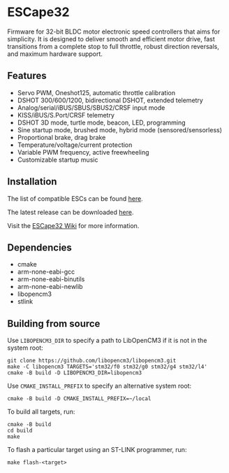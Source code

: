 ESCape32
========

Firmware for 32-bit BLDC motor electronic speed controllers that aims for simplicity. It is designed to deliver smooth and efficient motor drive, fast transitions from a complete stop to full throttle, robust direction reversals, and maximum hardware support.


Features
--------

+ Servo PWM, Oneshot125, automatic throttle calibration
+ DSHOT 300/600/1200, bidirectional DSHOT, extended telemetry
+ Analog/serial/iBUS/SBUS/SBUS2/CRSF input mode
+ KISS/iBUS/S.Port/CRSF telemetry
+ DSHOT 3D mode, turtle mode, beacon, LED, programming
+ Sine startup mode, brushed mode, hybrid mode (sensored/sensorless)
+ Proportional brake, drag brake
+ Temperature/voltage/current protection
+ Variable PWM frequency, active freewheeling
+ Customizable startup music


Installation
------------

The list of compatible ESCs can be found [here](https://github.com/neoxic/ESCape32/wiki/Targets).

The latest release can be downloaded [here](https://github.com/neoxic/ESCape32/releases).

Visit the [ESCape32 Wiki](https://github.com/neoxic/ESCape32/wiki) for more information.


Dependencies
------------

+ cmake
+ arm-none-eabi-gcc
+ arm-none-eabi-binutils
+ arm-none-eabi-newlib
+ libopencm3
+ stlink


Building from source
--------------------

Use `LIBOPENCM3_DIR` to specify a path to LibOpenCM3 if it is not in the system root:

```
git clone https://github.com/libopencm3/libopencm3.git
make -C libopencm3 TARGETS='stm32/f0 stm32/g0 stm32/g4 stm32/l4'
cmake -B build -D LIBOPENCM3_DIR=libopencm3
```

Use `CMAKE_INSTALL_PREFIX` to specify an alternative system root:

```
cmake -B build -D CMAKE_INSTALL_PREFIX=~/local
```

To build all targets, run:

```
cmake -B build
cd build
make
```

To flash a particular target using an ST-LINK programmer, run:

```
make flash-<target>
```
